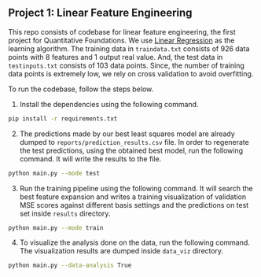 Project 1: Linear Feature Engineering
---

This repo consists of codebase for linear feature engineering, the first project for Quantitative Foundations. We use [Linear Regression](https://en.wikipedia.org/wiki/Linear_regression) as the learning algorithm. The training data in `traindata.txt` consists of 926 data points with 8 features and 1 output real value. And, the test data in `testinputs.txt` consists of 103 data points. Since, the number of training data points is extremely low, we rely on cross validation to avoid overfitting.

To run the codebase, follow the steps below.

1. Install the dependencies using the following command.

```bash
pip install -r requirements.txt
```


2. The predictions made by our best least squares model are already dumped to `reports/prediction_results.csv` file. In order to regenerate the test predictions, using the obtained best model, run the following command. It will write the results to the file. 

```bash
python main.py --mode test
```

3. Run the training pipeline using the following command. It will search the best feature expansion and writes a training visualization of validation MSE scores against different basis settings and the predictions on test set inside `results` directory.

```bash
python main.py --mode train
```

4. To visualize the analysis done on the data, run the following command. The visualization results are dumped inside `data_viz` directory.
```bash
python main.py --data-analysis True
```
